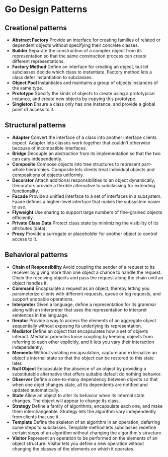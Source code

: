 # Go Design Patterns

## Creational patterns

- **Abstract Factory** Provide an interface for creating families of related or dependent objects without specifying their concrete classes.
- **Builder** Separate the construction of a complex object from its representation so that the same construction process can create different representations.
- **Factory Method** Define an interface for creating an object, but let subclasses decide which class to instantiate. Factory method lets a class defer instantiation to subclasses.
- **Object Pool** Instantiates and maintains a group of objects instances of the same type.
- **Prototype** Specify the kinds of objects to create using a prototypical instance, and create new objects by copying this prototype.
- **Singleton** Ensure a class only has one instance, and provide a global point of access to it.

## Structural patterns
- **Adapter** Convert the interface of a class into another interface clients expect. Adapter lets classes work together that couldn't otherwise because of incompatible interfaces.
- **Bridge** Decouple an abstraction from its implementation so that the two can cary independently.
- **Composite** Compose objects into tree structures to represent part-whole hierarchies. Composite lets clients treat individual objects and compositions of objects uniformly.
- **Decorator** Attach additional responsibilities to an object dynamically. Decorators provide a flexible alternative to subclassing for extending functionality.
- **Facade** Provide a unified interface to a set of interfaces in a subsystem. Faade defines a higher-level interface that makes the subsystem easier to use.
- **Flyweight** Use sharing to support large numbers of fine-grained objects efficiently.
- **Private Class Data** Protect class state by minimizing the visibility of its attributes (data).
- **Proxy** Provide a surrogate or placeholder for another object to control access to it.

## Behavioral patterns

- **Chain of Responsibility** Avoid coupling the sender of a request to its receiver by giving more than one object a chance to handle the request. Chain the receiving objects and pass the request along the chain until an object handles it.
- **Command** Encapsulate a request as an object, thereby letting you parameterize clients with different requests, queue or log requests, and support undoable operations.
- **Interpreter** Given a language, define a representation for its grammar along with an interpreter that uses the representation to interpret sentences in the language.
- **Iterator** Provide a way to access the elements of an aggregate object sequentially without exposing its underlying its representation.
- **Mediator** Define an object that encapsulates how a set of objevts interact. Mediator promotes loose coupling by keeping objevts from referring to each other explicitly, and it lets you vary their interaction independently.
- **Memento** Without violating encapsulation, capture and externalize an object's internal state so that the object can be restored to this state later.
- **Null Object** Encapsulate the absence of an object by providing a substitutable alternative that offers suitable default do nothing behavior.
- **Observer** Define a one-to-many dependency between objects so that when one objet changes state, all its dependents are notified and updated automatically.
- **State** Allow an object to alter its behavior when its internal state changes. The object will appear to change its class.
- **Strategy** Define a family of algorithms, encapsulate each one, and make them interchangeable. Strategy lets the algorithm vary independently from clients that use it.
- **Template** Define the skeleton of an algorithm in an operation, deferring some steps to subclasses. Template method lets subclasses redefine certain steps of an algorithm without changing the algorithm's structure.
- **Visitor** Represent an operation to be performed on the elements of an object structure. Visitor lets you define a new operation without changing the classes of the elements on which it operates.
